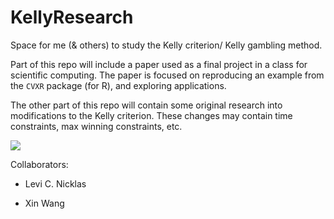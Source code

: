 # KellyResearch
Space for me (&amp; others) to study the Kelly criterion/ Kelly gambling method. 

Part of this repo will include a paper used as a final project in a class for scientific computing. The paper is focused on reproducing an example from the `CVXR` package (for R), and exploring applications.

The other part of this repo will contain some original research into modifications to the Kelly criterion. These changes may contain time constraints, max winning constraints, etc. 

![](http://www.monash.vic.gov.au/files/assets/public/photo-galleries/seamless-test/gambling.jpg)

Collaborators:

- Levi C. Nicklas

- Xin Wang
